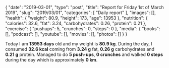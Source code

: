 {
    "date": "2019-03-01",
    "type": "post",
    "title": "Report for Friday 1st of March 2019",
    "slug": "2019\/03\/01",
    "categories": [
        "Daily report"
    ],
    "images": [],
    "health": {
        "weight": 80.9,
        "height": 173,
        "age": 13953
    },
    "nutrition": {
        "calories": 32.6,
        "fat": 3.24,
        "carbohydrates": 0.26,
        "protein": 0.21
    },
    "exercise": {
        "pushups": 5,
        "crunches": 0,
        "steps": 0
    },
    "media": {
        "books": [],
        "podcast": [],
        "youtube": [],
        "movies": [],
        "photos": []
    }
}

Today I am <strong>13953 days</strong> old and my weight is <strong>80.9 kg</strong>. During the day, I consumed <strong>32.6 kcal</strong> coming from <strong>3.24 g</strong> fat, <strong>0.26 g</strong> carbohydrates and <strong>0.21 g</strong> protein. Managed to do <strong>5 push-ups</strong>, <strong>0 crunches</strong> and walked <strong>0 steps</strong> during the day which is approximately <strong>0 km</strong>.